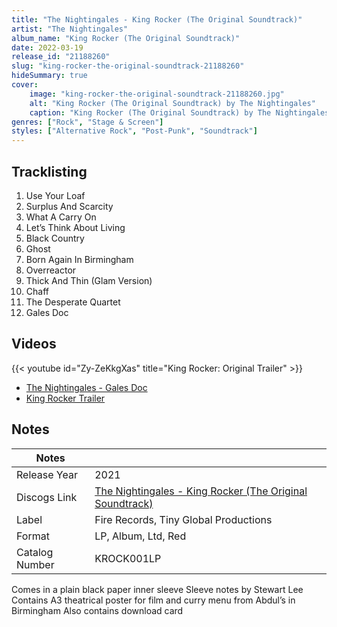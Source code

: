 ```yaml
---
title: "The Nightingales - King Rocker (The Original Soundtrack)"
artist: "The Nightingales"
album_name: "King Rocker (The Original Soundtrack)"
date: 2022-03-19
release_id: "21188260"
slug: "king-rocker-the-original-soundtrack-21188260"
hideSummary: true
cover:
    image: "king-rocker-the-original-soundtrack-21188260.jpg"
    alt: "King Rocker (The Original Soundtrack) by The Nightingales"
    caption: "King Rocker (The Original Soundtrack) by The Nightingales"
genres: ["Rock", "Stage & Screen"]
styles: ["Alternative Rock", "Post-Punk", "Soundtrack"]
---
```

## Tracklisting
1. Use Your Loaf
2. Surplus And Scarcity
3. What A Carry On
4. Let’s Think About Living
5. Black Country
6. Ghost
7. Born Again In Birmingham
8. Overreactor
9. Thick And Thin (Glam Version)
10. Chaff
11. The Desperate Quartet
12. Gales Doc

## Videos
{{< youtube id="Zy-ZeKkgXas" title="King Rocker: Original Trailer" >}}
- [The Nightingales - Gales Doc](https://www.youtube.com/watch?v=jDeAxCQIcGM)
- [King Rocker Trailer](https://www.youtube.com/watch?v=VukUbf6DPyY)

## Notes
| Notes          |             |
| ---------------| ----------- |
| Release Year   | 2021 |
| Discogs Link   | [The Nightingales - King Rocker (The Original Soundtrack)](https://www.discogs.com/release/21188260-The-Nightingales-King-Rocker-The-Original-Soundtrack) |
| Label          | Fire Records, Tiny Global Productions |
| Format         | LP, Album, Ltd, Red |
| Catalog Number | KROCK001LP |

Comes in a plain black paper inner sleeve Sleeve notes by Stewart Lee Contains A3 theatrical poster for film and curry menu from Abdul’s in Birmingham Also contains download card
